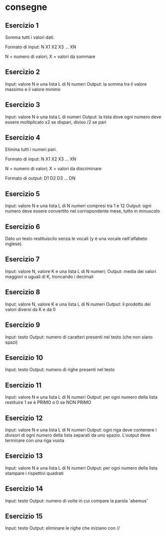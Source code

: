 # consegne

## Esercizio 1
Somma tutti i valori dati.

Formato di input:
N
X1 X2 X3 ... XN

N = numero di valori;
X = valori da sommare

## Esercizio 2
Input: valore N e una lista L di N numeri
Output: la somma tra il valore massimo e il valore minimo

## Esercizio 3
Input: valore N e una lista L di numeri
Output: la lista dove ogni numero deve essere moltiplicato x2 se dispari, diviso /2 se pari

## Esercizio 4
Elimina tutti i numeri pari.

Formato di input:
N
X1 X2 X3 ... XN

N = numero di valori;
X = valori da discriminare

Formato di output:
D1 D2 D3 ... DN

## Esercizio 5
Input: valore N e una lista L di N numeri compresi tra 1 e 12
Output: ogni numero deve essere convertito nel corrispondente mese, tutto in minuscolo

## Esercizio 6
Dato un testo restituiscilo senza le vocali (y è una vocale nell'alfabeto inglese).

## Esercizio 7
Input: valore N, valore K e una lista L di N numeri;
Output: media dei valori maggiori o uguali di K, troncando i decimali

## Esercizio 8
Input: valore N, valore K e una lista L di N numeri
Output: il prodotto dei valori diversi da K e da 0

## Esercizio 9
Input: testo
Output: numero di caratteri presenti nel testo (che non siano spazi)

## Esercizio 10
Input: testo
Output: numero di righe presenti nel testo

## Esercizio 11
Input: valore N e una lista L di N numeri
Output: per ogni numero della lista restituire 1 se è PRIMO o 0 se NON PRIMO

## Esercizio 12
Input: valore N e una lista L di N numeri
Output: ogni riga deve contenere i divisori di ogni numero della lista separati da uno spazio. L'output deve terminare con una riga vuota

## Esercizio 13
Input: valore N e una lista L di N numeri
Output: per ogni numero della lista stampare i rispettivi quadrati

## Esercizio 14
Input: testo
Output: numero di volte in cui compare la parola 'abemus'

## Esercizio 15
Input: testo
Output: eliminare le righe che iniziano con //